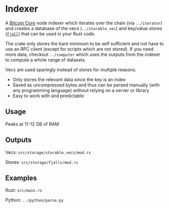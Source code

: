 # Indexer

A [Bitcoin Core](https://bitcoincore.org/en/about/) node indexer which iterates over the chain (via `../iterator`) and creates a database of the vecs (`../storable_vec`) and key/value stores ([`fjall`](https://crates.io/crates/fjall)) that can be used in your Rust code.

The crate only stores the bare minimum to be self sufficient and not have to use an RPC client (except for scripts which are not stored). If you need more data, checkout `../computer` which uses the outputs from the indexer to compute a whole range of datasets.

Vecs are used sparingly instead of stores for multiple reasons:

- Only stores the relevant data since the key is an index
- Saved as uncompressed bytes and thus can be parsed manually (with any programming language) without relying on a server or library
- Easy to work with and predictable

## Usage

Peaks at 11-12 GB of RAM

## Outputs

Vecs: `src/storage/storable_vecs/mod.rs`

Stores: `src/storage/fjalls/mod.rs`

## Examples

Rust: `src/main.rs`

Python: `../python/parse.py`
